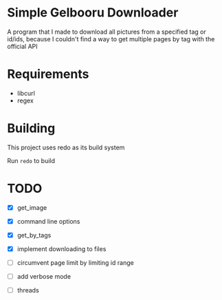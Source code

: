 # Simple Gelbooru Downloader

A program that I made to download all pictures from a specified tag or id/ids, because I couldn't find a way to get multiple pages by tag with the official API

# Requirements
- libcurl
- regex

# Building

This project uses redo as its build system

Run `redo` to build

# TODO
* [x] get_image
* [x] command line options
* [x] get_by_tags
* [x] implement downloading to files
* [ ] circumvent page limit by limiting id range
* [ ] add verbose mode
* [ ] threads

